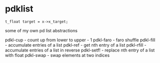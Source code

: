 # pdklist
    t_float target = x->x_target;
some of my own pd list abstractions


pdkl-cup - count up from lower to upper - 1
pdkl-faro - faro shuffle
pdkl-fill - accumulate entries of a list
pdkl-ref - get nth entry of a list
pdkl-rfill - accumulate entries of a list in reverse
pdkl-setf! - replace nth entry of a list with float
pdkl-swap - swap elements at two indices
